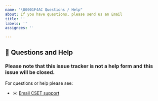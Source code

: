 ```yaml
---
name: "\U0001F4AC Questions / Help"
about: If you have questions, please send us an Email
title: ''
labels: ''
assignees: ''

---
```


## 💬 Questions and Help

### Please note that this issue tracker is not a help form and this issue will be closed.

For questions or help please see:

- ✉️ [Email CSET support](mailto:cset@hq.dhs.gov)
